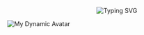 <p align="center">
    <img src="https://readme-typing-svg.herokuapp.com?size=24&center=true&vCenter=true&width=500&color=36B4A6&lines=print('Hello,+World!');print('Welcome+to+my+GitHub');What+should+I+write+here?" alt="Typing SVG">
</p>

![My Dynamic Avatar](https://raw.githubusercontent.com/myusername/myusername/main/current_avatar.png)
